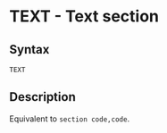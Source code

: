 # TEXT - Text section

## Syntax
```assembly
TEXT
```

## Description
Equivalent to `section code,code`.
